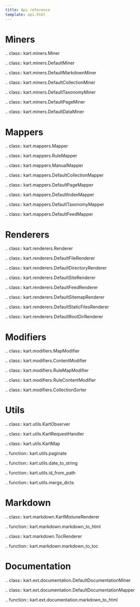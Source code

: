 ```yaml
---
title: Api reference
template: api.html
---
```


# Miners

.. class:: kart.miners.Miner

.. class:: kart.miners.DefaultMiner

.. class:: kart.miners.DefaultMarkdownMiner

.. class:: kart.miners.DefaultCollectionMiner

.. class:: kart.miners.DefaultTaxonomyMiner

.. class:: kart.miners.DefaultPageMiner

.. class:: kart.miners.DefaultDataMiner


# Mappers

.. class:: kart.mappers.Mapper

.. class:: kart.mappers.RuleMapper

.. class:: kart.mappers.ManualMapper

.. class:: kart.mappers.DefaultCollectionMapper

.. class:: kart.mappers.DefaultPageMapper

.. class:: kart.mappers.DefaultIndexMapper

.. class:: kart.mappers.DefaultTaxonomyMapper

.. class:: kart.mappers.DefaultFeedMapper


# Renderers

.. class:: kart.renderers.Renderer

.. class:: kart.renderers.DefaultFileRenderer

.. class:: kart.renderers.DefaultDirectoryRenderer

.. class:: kart.renderers.DefaultSiteRenderer

.. class:: kart.renderers.DefaultFeedRenderer

.. class:: kart.renderers.DefaultSitemapRenderer

.. class:: kart.renderers.DefaultStaticFilesRenderer

.. class:: kart.renderers.DefaultRootDirRenderer


# Modifiers

.. class:: kart.modifiers.MapModifier

.. class:: kart.modifiers.ContentModifier

.. class:: kart.modifiers.RuleMapModifier

.. class:: kart.modifiers.RuleContentModifier

.. class:: kart.modifiers.CollectionSorter


# Utils

.. class:: kart.utils.KartObserver

.. class:: kart.utils.KartRequestHandler

.. class:: kart.utils.KartMap

.. function:: kart.utils.paginate

.. function:: kart.utils.date_to_string

.. function:: kart.utils.id_from_path

.. function:: kart.utils.merge_dicts


# Markdown

.. class:: kart.markdown.KartMistuneRenderer

.. function:: kart.markdown.markdown_to_html

.. class:: kart.markdown.TocRenderer

.. function:: kart.markdown.markdown_to_toc


# Documentation

.. class:: kart.ext.documentation.DefaultDocumentationMiner

.. class:: kart.ext.documentation.DefaultDocumentationMapper

.. function:: kart.ext.documentation.markdown_to_html
